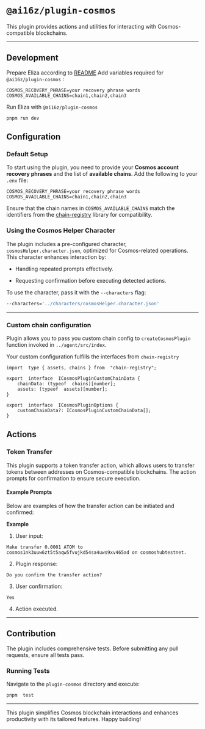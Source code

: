 # `@ai16z/plugin-cosmos`

This plugin provides actions and utilities for interacting with Cosmos-compatible blockchains.

---

## Development

Prepare Eliza according to [README](../../README.md)
 Add variables required for `@ai16z/plugin-cosmos` :
 ```
COSMOS_RECOVERY_PHRASE=your recovery phrase words
COSMOS_AVAILABLE_CHAINS=chain1,chain2,chain3
  ```

Run Eliza with `@ai16z/plugin-cosmos`
```
pnpm run dev
```

## Configuration

### Default Setup

To start using the plugin, you need to provide your **Cosmos account recovery phrases** and the list of **available chains**. Add the following to your `.env` file:


```env
COSMOS_RECOVERY_PHRASE=your recovery phrase words
COSMOS_AVAILABLE_CHAINS=chain1,chain2,chain3
```
Ensure that the chain names in `COSMOS_AVAILABLE_CHAINS` match the identifiers from the [chain-registry](https://github.com/cosmos/chain-registry) library for compatibility.


### Using the Cosmos Helper Character

The plugin includes a pre-configured character, `cosmosHelper.character.json`, optimized for Cosmos-related operations. This character enhances interaction by:

- Handling repeated prompts effectively.

- Requesting confirmation before executing detected actions.

To use the character, pass it with the `--characters` flag:

```bash
--characters='../characters/cosmosHelper.character.json'
```

---

### Custom chain configuration
Plugin allows you to pass you custom chain config to `createCosmosPlugin` function invoked in `../agent/src/index`.

Your custom configuration fulfills the interfaces from `chain-registry`
```
import  type { assets, chains } from  "chain-registry";

export  interface  ICosmosPluginCustomChainData {
	chainData: (typeof  chains)[number];
	assets: (typeof  assets)[number];
}

export  interface  ICosmosPluginOptions {
	customChainData?: ICosmosPluginCustomChainData[];
}
```

## Actions

### Token Transfer

This plugin supports a token transfer action, which allows users to transfer tokens between addresses on Cosmos-compatible blockchains. The action prompts for confirmation to ensure secure execution.

#### Example Prompts

Below are examples of how the transfer action can be initiated and confirmed:

**Example**

1. User input:

```
Make transfer 0.0001 ATOM to cosmos1nk3uuw6zt5t5aqw5fvujkd54sa4uws9xv465ad on cosmoshubtestnet.
```

2. Plugin response:

```
Do you confirm the transfer action?
```

3. User confirmation:

```
Yes
```

4. Action executed.

---

## Contribution

The plugin includes comprehensive tests. Before submitting any pull requests, ensure all tests pass.

### Running Tests

Navigate to the `plugin-cosmos` directory and execute:

```bash
pnpm  test
```

---

This plugin simplifies Cosmos blockchain interactions and enhances productivity with its tailored features. Happy building!
